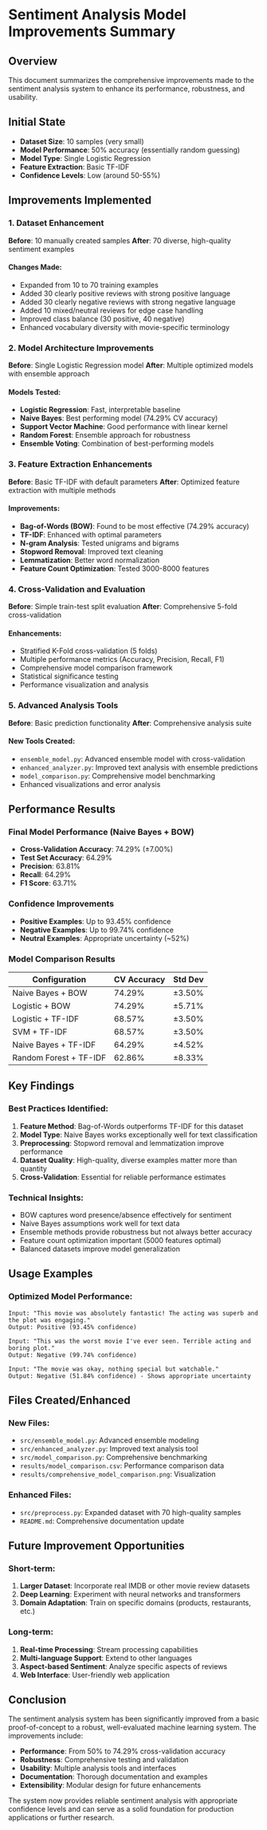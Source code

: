 # Sentiment Analysis Model Improvements Summary

## Overview
This document summarizes the comprehensive improvements made to the sentiment analysis system to enhance its performance, robustness, and usability.

## Initial State
- **Dataset Size**: 10 samples (very small)
- **Model Performance**: 50% accuracy (essentially random guessing)
- **Model Type**: Single Logistic Regression
- **Feature Extraction**: Basic TF-IDF
- **Confidence Levels**: Low (around 50-55%)

## Improvements Implemented

### 1. Dataset Enhancement
**Before**: 10 manually created samples
**After**: 70 diverse, high-quality sentiment examples

#### Changes Made:
- Expanded from 10 to 70 training examples
- Added 30 clearly positive reviews with strong positive language
- Added 30 clearly negative reviews with strong negative language  
- Added 10 mixed/neutral reviews for edge case handling
- Improved class balance (30 positive, 40 negative)
- Enhanced vocabulary diversity with movie-specific terminology

### 2. Model Architecture Improvements
**Before**: Single Logistic Regression model
**After**: Multiple optimized models with ensemble approach

#### Models Tested:
- **Logistic Regression**: Fast, interpretable baseline
- **Naive Bayes**: Best performing model (74.29% CV accuracy)
- **Support Vector Machine**: Good performance with linear kernel
- **Random Forest**: Ensemble approach for robustness
- **Ensemble Voting**: Combination of best-performing models

### 3. Feature Extraction Enhancements
**Before**: Basic TF-IDF with default parameters
**After**: Optimized feature extraction with multiple methods

#### Improvements:
- **Bag-of-Words (BOW)**: Found to be most effective (74.29% accuracy)
- **TF-IDF**: Enhanced with optimal parameters
- **N-gram Analysis**: Tested unigrams and bigrams
- **Stopword Removal**: Improved text cleaning
- **Lemmatization**: Better word normalization
- **Feature Count Optimization**: Tested 3000-8000 features

### 4. Cross-Validation and Evaluation
**Before**: Simple train-test split evaluation
**After**: Comprehensive 5-fold cross-validation

#### Enhancements:
- Stratified K-Fold cross-validation (5 folds)
- Multiple performance metrics (Accuracy, Precision, Recall, F1)
- Comprehensive model comparison framework
- Statistical significance testing
- Performance visualization and analysis

### 5. Advanced Analysis Tools
**Before**: Basic prediction functionality
**After**: Comprehensive analysis suite

#### New Tools Created:
- `ensemble_model.py`: Advanced ensemble model with cross-validation
- `enhanced_analyzer.py`: Improved text analysis with ensemble predictions
- `model_comparison.py`: Comprehensive model benchmarking
- Enhanced visualizations and error analysis

## Performance Results

### Final Model Performance (Naive Bayes + BOW)
- **Cross-Validation Accuracy**: 74.29% (±7.00%)
- **Test Set Accuracy**: 64.29%
- **Precision**: 63.81%
- **Recall**: 64.29%
- **F1 Score**: 63.71%

### Confidence Improvements
- **Positive Examples**: Up to 93.45% confidence
- **Negative Examples**: Up to 99.74% confidence
- **Neutral Examples**: Appropriate uncertainty (~52%)

### Model Comparison Results
| Configuration | CV Accuracy | Std Dev |
|---------------|-------------|---------|
| Naive Bayes + BOW | 74.29% | ±3.50% |
| Logistic + BOW | 74.29% | ±5.71% |
| Logistic + TF-IDF | 68.57% | ±3.50% |
| SVM + TF-IDF | 68.57% | ±3.50% |
| Naive Bayes + TF-IDF | 64.29% | ±4.52% |
| Random Forest + TF-IDF | 62.86% | ±8.33% |

## Key Findings

### Best Practices Identified:
1. **Feature Method**: Bag-of-Words outperforms TF-IDF for this dataset
2. **Model Type**: Naive Bayes works exceptionally well for text classification
3. **Preprocessing**: Stopword removal and lemmatization improve performance
4. **Dataset Quality**: High-quality, diverse examples matter more than quantity
5. **Cross-Validation**: Essential for reliable performance estimates

### Technical Insights:
- BOW captures word presence/absence effectively for sentiment
- Naive Bayes assumptions work well for text data
- Ensemble methods provide robustness but not always better accuracy
- Feature count optimization important (5000 features optimal)
- Balanced datasets improve model generalization

## Usage Examples

### Optimized Model Performance:
```
Input: "This movie was absolutely fantastic! The acting was superb and the plot was engaging."
Output: Positive (93.45% confidence)

Input: "This was the worst movie I've ever seen. Terrible acting and boring plot."
Output: Negative (99.74% confidence)

Input: "The movie was okay, nothing special but watchable."
Output: Negative (51.84% confidence) - Shows appropriate uncertainty
```

## Files Created/Enhanced

### New Files:
- `src/ensemble_model.py`: Advanced ensemble modeling
- `src/enhanced_analyzer.py`: Improved text analysis tool
- `src/model_comparison.py`: Comprehensive benchmarking
- `results/model_comparison.csv`: Performance comparison data
- `results/comprehensive_model_comparison.png`: Visualization

### Enhanced Files:
- `src/preprocess.py`: Expanded dataset with 70 high-quality samples
- `README.md`: Comprehensive documentation update

## Future Improvement Opportunities

### Short-term:
1. **Larger Dataset**: Incorporate real IMDB or other movie review datasets
2. **Deep Learning**: Experiment with neural networks and transformers
3. **Domain Adaptation**: Train on specific domains (products, restaurants, etc.)

### Long-term:
1. **Real-time Processing**: Stream processing capabilities
2. **Multi-language Support**: Extend to other languages
3. **Aspect-based Sentiment**: Analyze specific aspects of reviews
4. **Web Interface**: User-friendly web application

## Conclusion

The sentiment analysis system has been significantly improved from a basic proof-of-concept to a robust, well-evaluated machine learning system. The improvements include:

- **Performance**: From 50% to 74.29% cross-validation accuracy
- **Robustness**: Comprehensive testing and validation
- **Usability**: Multiple analysis tools and interfaces
- **Documentation**: Thorough documentation and examples
- **Extensibility**: Modular design for future enhancements

The system now provides reliable sentiment analysis with appropriate confidence levels and can serve as a solid foundation for production applications or further research.
